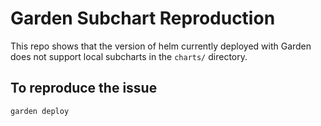 # Garden Subchart Reproduction

This repo shows that the version of helm currently deployed with Garden does not support local subcharts in the `charts/` directory.

## To reproduce the issue

```bash
garden deploy
```
